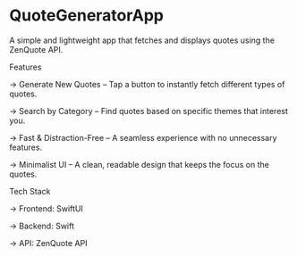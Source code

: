 # QuoteGeneratorApp

A simple and lightweight app that fetches and displays quotes using the ZenQuote API.

Features

 -> Generate New Quotes – Tap a button to instantly fetch different types of quotes.
 
 -> Search by Category – Find quotes based on specific themes that interest you.
 
 -> Fast & Distraction-Free – A seamless experience with no unnecessary features.
 
 -> Minimalist UI – A clean, readable design that keeps the focus on the quotes.

Tech Stack

 -> Frontend: SwiftUI
 
 -> Backend: Swift
 
 -> API: ZenQuote API

